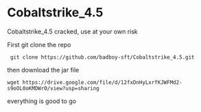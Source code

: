 # Cobaltstrike_4.5
Cobaltstrike_4.5 cracked, use at your own risk

First git clone the repo

``` git clone https://github.com/badboy-sft/Cobaltstrike_4.5.git```


then download the jar file

``` wget https://drive.google.com/file/d/12fxDnHyLxrfKJWFMd2-s9oOL0oKMDWrO/view?usp=sharing ```

everything is good to go
